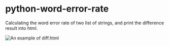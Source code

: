 # python-word-error-rate
Calculating the word error rate of two list of strings, and print the difference result into html. 

![An example of diff.html](https://github.com/imalic3/python-word-error-rate/blob/master/example.png)
